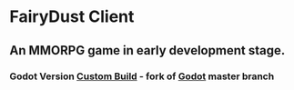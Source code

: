 # FairyDust Client
## An MMORPG game in early development stage.
### Godot Version [Custom Build](https://github.com/HazmatDemon/godot/) - fork of [Godot](https://github.com/godotengine/godot/) master branch
